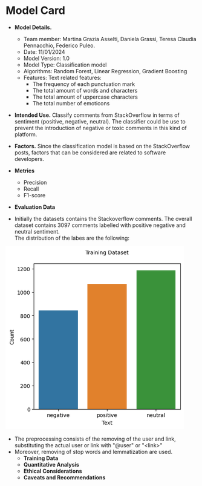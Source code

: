 # Model Card 

- **Model Details.**
  - Team member: Martina Grazia Asselti, Daniela Grassi, Teresa Claudia Pennacchio, Federico Puleo. 
  - Date: 11/01/2024
  - Model Version: 1.0
  - Model Type: Classification model 
  - Algorithms: Random Forest, Linear Regression, Gradient Boosting
  - Features: Text related features:
    - The frequency of each punctuation mark
    - The total amount of words and characters 
    - The total amount of uppercase characters 
    - The total number of emoticons
  


- **Intended Use.**
Classify comments from StackOverflow in terms of sentiment (positive, negative, neutral). 
The classifier could be use to prevent the introduction of negative or toxic comments in this kind of platform. 

- **Factors.**
  Since the classification model is based on the StackOverflow posts, factors that can be considered are related to software developers.
-  **Metrics**
   -  Precision    
   -  Recall  
   -  F1-score
  
  -  **Evaluation Data**
  -  Initially the datasets contains the Stackoverflow comments. The overall dataset contains 3097 comments labelled with positive negative and neutral sentiment.  
The distribution of the labes are the following:


 ![Alt text](image.png)
- The preprocessing consists of the removing of the user and link, substituting the actual user or link with "@user" or "\<link>"
- Moreover, removing of stop words and lemmatization are used. 
  -  **Training Data**
  -  **Quantitative Analysis**
  -  **Ethical Considerations**
  - **Caveats and Recommendations**
